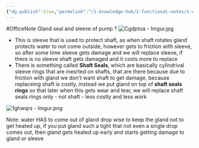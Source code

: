 ```yaml
---
{"dg-publish":true,"permalink":"/1-knowledge-hub/2-functional-notes/1-career-notes/2-general-technical-notes/2-power-plant-systems/machinery/gland-seal-and-sleeve-of-pump/","noteIcon":""}
---
```


#OfficeNote
Gland seal and sleeve of pump
?
![Cgdptoa - Imgur.jpg](/img/user/Obsidian%20Functional%20Stuff/z-All%20pdfs,%20Images%20&%20Small%20Excalidraws/Cgdptoa%20-%20Imgur.jpg)
- This is sleeve that is used to
protect shaft, as when shaft
rotates gland protects water
to not come outside, however
gets to friction with sleeve,
so after some time sleeve gets
damage and we will replace
sleeve, if there is no sleeve shaft
gets damaged and it costs more to replace
- There is something called **Shaft Seals**, which are basically cylindrival sleeve rings that are inesrted on shafts, that are there because due to friction with gland we don't want shaft to get damage, because replaceing shaft is costly, instead we put gland on top of **shaft seals rings** so that later when this gets wear and tear, we will replace shaft seals rings only - not shaft - less costly and less work
<!--SR:!2024-07-06,3,250-->

![1ghwqrs - Imgur.png](/img/user/Obsidian%20Functional%20Stuff/z-All%20pdfs,%20Images%20&%20Small%20Excalidraws/1ghwqrs%20-%20Imgur.png)


Note: water HAS to come out of gland drop wise to keep the gland
not to get heated up, if you put gland such a tight that 
not even a single drop comes out, then gland gets heated up
early and starts getting damage to gland or sleeve
